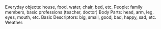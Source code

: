 Everyday objects: house, food, water, chair, bed, etc.
People: family members, basic professions (teacher, doctor)
Body Parts: head, arm, leg, eyes, mouth, etc.
Basic Descriptors: big, small, good, bad, happy, sad, etc.
Weather:
